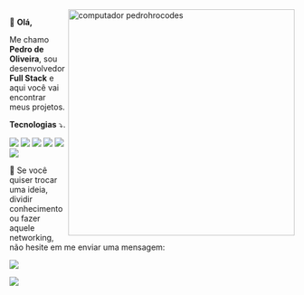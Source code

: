 <img src="https://raw.githubusercontent.com/MicaelliMedeiros/micaellimedeiros/master/image/computer-illustration.png" min-width="400px" max-width="400px" width="400px" align="right" alt="computador pedrohrocodes">

<p align="left"> 
  🎈 <strong>Olá,</strong>
</p>
<p align="left">   
      Me chamo <strong>Pedro de Oliveira</strong>, sou desenvolvedor <strong>Full Stack</strong> e aqui você vai encontrar meus projetos.
</p>

<p align="left">
   <strong>Tecnologias</strong> ⤵️.
</p>

![](https://img.shields.io/badge/.NET-informational?style=flat&logo=dotnet&logoColor=white&color=512BD4)
![](https://img.shields.io/badge/CSharp-informational?style=flat&logo=csharp&logoColor=white&color=512BD4)
![](https://img.shields.io/badge/React-informational?style=flat&logo=react&logoColor=white&color=61DAFB)
![](https://img.shields.io/badge/Next.JS-informational?style=flat&logo=nextdotjs&logoColor=white&color=000000)
![](https://img.shields.io/badge/Tailwind-informational?style=flat&logo=tailwindcss&logoColor=white&color=06B6D4)
![](https://img.shields.io/badge/Database-SQLServer-informational?style=flat&logo=sql&logoColor=white&color=E15644)

<p align="left">
  💌 Se você quiser trocar uma ideia, dividir conhecimento ou fazer aquele networking, não hesite em me enviar uma mensagem:
</p>

<p align="left">
  <a href="https://www.linkedin.com/in/pedrohrocodes/" alt="Linkedin">
  <img src="https://img.shields.io/badge/-Linkedin-0e76a8?style=for-the-badge&logo=Linkedin&logoColor=white&link=https://www.linkedin.com/in/pedrohrocodes/" /></a>
</p>  

![](https://github-readme-streak-stats.herokuapp.com/?user=pedrohrocodes&theme=transparent)
